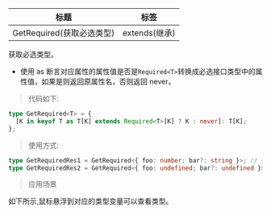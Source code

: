 | 标题                      | 标签          |
| ------------------------- | ------------- |
| GetRequired(获取必选类型) | extends(继承) |

获取必选类型。

- 使用 as 断言对应属性的属性值是否是`Required<T>`转换成必选接口类型中的属性值，如果是则返回原属性名，否则返回 never。

> 代码如下:

```ts
type GetRequired<T> = {
  [K in keyof T as T[K] extends Required<T>[K] ? K : never]: T[K];
};
```

> 使用方式:

```ts
type GetRequiredRes1 = GetRequired<{ foo: number; bar?: string }>; // { foo: number }
type GetRequiredRes2 = GetRequired<{ foo: undefined; bar?: undefined }>; // { foo: undefined }
```

> 应用场景

如下所示,鼠标悬浮到对应的类型变量可以查看类型。

<div class="code-editor" data-url="codes/typescript/demo/GetRequired.ts" data-language="typescript"></div>
